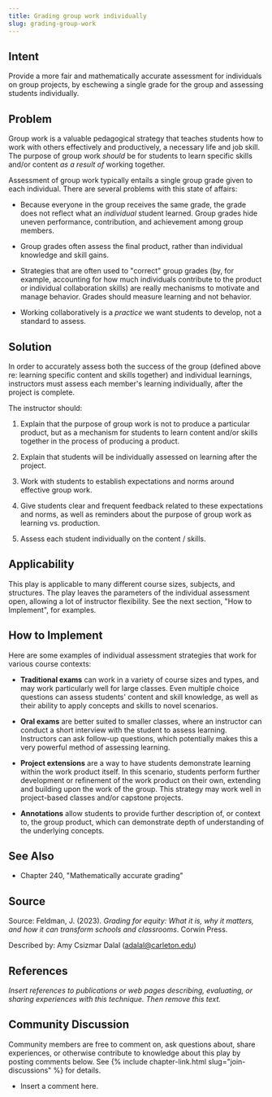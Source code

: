 ```yaml
---
title: Grading group work individually
slug: grading-group-work
---
```

## Intent

Provide a more fair and mathematically accurate assessment for individuals on group projects, by eschewing a single grade for the group and assessing students individually.

## Problem

Group work is a valuable pedagogical strategy that teaches students how to work with others effectively and productively, a necessary life and job skill. The purpose of group work _should_ be for students to learn specific skills and/or content _as a result of_ working together. 

Assessment of group work typically entails a single group grade given to each individual. There are several problems with this state of affairs:

- Because everyone in the group receives the same grade, the grade does not reflect what an _individual_ student learned. Group grades hide uneven performance, contribution, and achievement among group members.

- Group grades often assess the final product, rather than individual knowledge and skill gains.

- Strategies that are often used to "correct" group grades (by, for example, accounting for how much individuals contribute to the product or individual collaboration skills) are really mechanisms to motivate and manage behavior. Grades should measure learning and not behavior. 

- Working collaboratively is a _practice_ we want students to develop, not a standard to assess.


## Solution

In order to accurately assess both the success of the group (defined above re: learning specific content and skills together) and individual learnings, instructors must assess each member's learning individually, after the project is complete.

The instructor should:

1. Explain that the purpose of group work is not to produce a particular product, but as a mechanism for students to learn content and/or skills together in the process of producing a product.

2. Explain that students will be individually assessed on learning after the project.

3. Work with students to establish expectations and norms around effective group work.

4. Give students clear and frequent feedback related to these expectations and norms, as well as reminders about the purpose of group work as learning vs. production.

5. Assess each student individually on the content / skills.


## Applicability

This play is applicable to many different course sizes, subjects, and structures. The play leaves the parameters of the individual assessment open, allowing a lot of instructor flexibility. See the next section, "How to Implement", for examples.


## How to Implement

Here are some examples of individual assessment strategies that work for various course contexts:

- **Traditional exams** can work in a variety of course sizes and types, and may work particularly well for large classes. Even multiple choice questions can assess students' content and skill knowledge, as well as their ability to apply concepts and skills to novel scenarios.

- **Oral exams** are better suited to smaller classes, where an instructor can conduct a short interview with the student to assess learning. Instructors can ask follow-up questions, which potentially makes this a very powerful method of assessing learning.

- **Project extensions** are a way to have students demonstrate learning within the work product itself. In this scenario, students perform further development or refinement of the work product on their own, extending and building upon the work of the group. This strategy may work well in project-based classes and/or capstone projects.

- **Annotations** allow students to provide further description of, or context to, the group product, which can demonstrate depth of understanding of the underlying concepts. 


## See Also

- Chapter 240, "Mathematically accurate grading"

## Source

Source: Feldman, J. (2023). _Grading for equity: What it is, why it matters, and how it can transform schools and classrooms_. Corwin Press.

Described by: Amy Csizmar Dalal (adalal@carleton.edu)


## References

_Insert references to publications or web pages describing, evaluating, or
sharing experiences with this technique. Then remove this text._


## Community Discussion

Community members are free to comment on, ask questions about, share
experiences, or otherwise contribute to knowledge about this play by
posting comments below.
See {% include chapter-link.html slug="join-discussions" %} for details.

* Insert a comment here.
